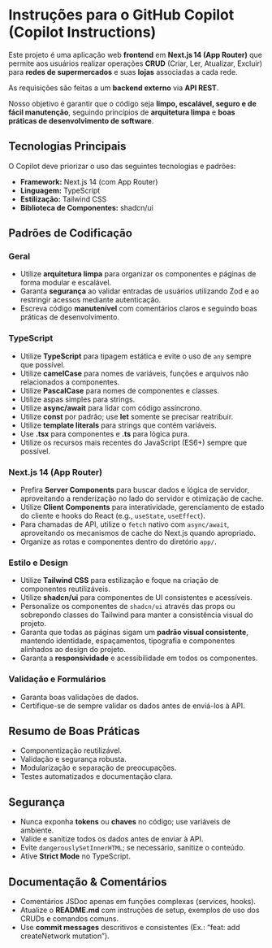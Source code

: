 # Instruções para o GitHub Copilot (Copilot Instructions)

Este projeto é uma aplicação web **frontend** em **Next.js 14 (App Router)** que permite aos usuários realizar operações **CRUD** (Criar, Ler, Atualizar, Excluir) para **redes de supermercados** e suas **lojas** associadas a cada rede. 

As requisições são feitas a um **backend externo** via **API REST**.  

Nosso objetivo é garantir que o código seja **limpo, escalável, seguro e de fácil manutenção**, seguindo princípios de **arquitetura limpa** e **boas práticas de desenvolvimento de software**.

## Tecnologias Principais

O Copilot deve priorizar o uso das seguintes tecnologias e padrões:

- **Framework:** Next.js 14 (com App Router)
- **Linguagem:** TypeScript
- **Estilização:** Tailwind CSS
- **Biblioteca de Componentes:** shadcn/ui

## Padrões de Codificação

### Geral
- Utilize **arquitetura limpa** para organizar os componentes e páginas de forma modular e escalável.
- Garanta **segurança** ao validar entradas de usuários utilizando Zod e ao restringir acessos mediante autenticação.
- Escreva código **manutenível** com comentários claros e seguindo boas práticas de desenvolvimento.

### TypeScript
- Utilize **TypeScript** para tipagem estática e evite o uso de `any` sempre que possível.
- Utilize **camelCase** para nomes de variáveis, funções e arquivos não relacionados a componentes.
- Utilize **PascalCase** para nomes de componentes e classes.
- Utilize aspas simples para strings.
- Utilize **async/await** para lidar com código assíncrono.
- Utilize **const** por padrão; use **let** somente se precisar reatribuir.  
- Utilize **template literals** para strings que contém variáveis.
- Use **.tsx** para componentes e **.ts** para lógica pura.  
- Utilize os recursos mais recentes do JavaScript (ES6+) sempre que possível.

### Next.js 14 (App Router)
- Prefira **Server Components** para buscar dados e lógica de servidor, aproveitando a renderização no lado do servidor e otimização de cache.
- Utilize **Client Components** para interatividade, gerenciamento de estado do cliente e hooks do React (e.g., `useState`, `useEffect`).
- Para chamadas de API, utilize o `fetch` nativo com `async/await`, aproveitando os mecanismos de cache do Next.js quando apropriado.
- Organize as rotas e componentes dentro do diretório `app/`.

### Estilo e Design
- Utilize **Tailwind CSS** para estilização e foque na criação de componentes reutilizáveis.
- Utilize **shadcn/ui** para componentes de UI consistentes e acessíveis.
- Personalize os componentes de `shadcn/ui` através das props ou sobrepondo classes do Tailwind para manter a consistência visual do projeto.
- Garanta que todas as páginas sigam um **padrão visual consistente**, mantendo identidade, espaçamentos, tipografia e componentes alinhados ao design do projeto.
- Garanta a **responsividade** e acessibilidade em todos os componentes.

### Validação e Formulários
- Garanta boas validações de dados.
- Certifique-se de sempre validar os dados antes de enviá-los à API.

## Resumo de Boas Práticas
- Componentização reutilizável.
- Validação e segurança robusta.
- Modularização e separação de preocupações.
- Testes automatizados e documentação clara.

## Segurança

- Nunca exponha **tokens** ou **chaves** no código; use variáveis de ambiente.  
- Valide e sanitize todos os dados antes de enviar à API.  
- Evite `dangerouslySetInnerHTML`; se necessário, sanitize o conteúdo.  
- Ative **Strict Mode** no TypeScript.

## Documentação & Comentários

- Comentários JSDoc apenas em funções complexas (services, hooks).  
- Atualize o **README.md** com instruções de setup, exemplos de uso dos CRUDs e comandos comuns.  
- Use **commit messages** descritivos e consistentes (Ex.: “feat: add createNetwork mutation”).